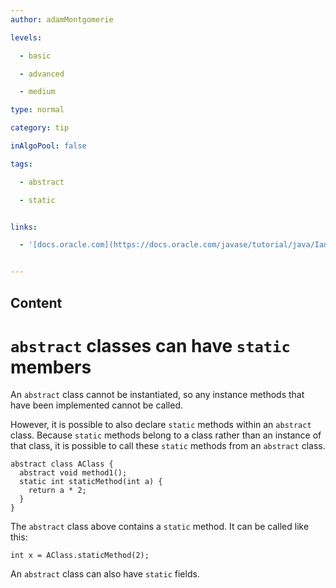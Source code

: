 ```yaml
---
author: adamMontgomerie

levels:

  - basic

  - advanced

  - medium

type: normal

category: tip

inAlgoPool: false

tags:

  - abstract

  - static


links:

  - '[docs.oracle.com](https://docs.oracle.com/javase/tutorial/java/IandI/abstract.html){website}'


---
```

## Content
# `abstract` classes can have `static` members

An `abstract` class cannot be instantiated, so any instance methods that have been implemented cannot be called. 

However, it is possible to also declare `static` methods within an `abstract` class.  Because `static` methods belong to a class rather than an instance of that class, it is possible to call these `static` methods from an `abstract` class.

```
abstract class AClass {
  abstract void method1();
  static int staticMethod(int a) {
    return a * 2;
  }
}
```
The `abstract` class above contains a `static` method. It can be called like this:
```
int x = AClass.staticMethod(2);
```
An `abstract` class can also have `static` fields.

